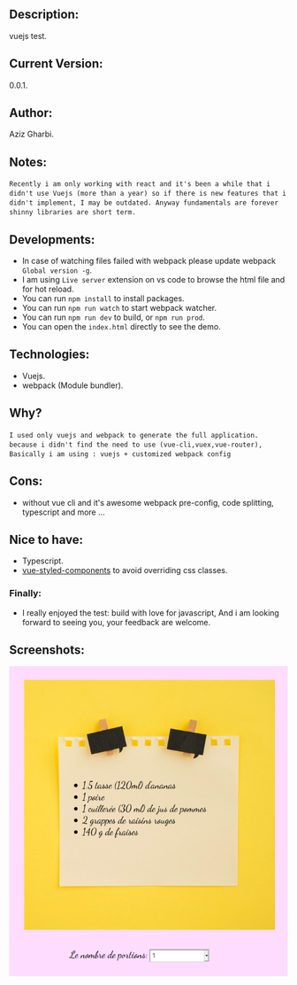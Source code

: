 ## Description:

vuejs test.

## Current Version:

0.0.1.

## Author:

Aziz Gharbi.

## Notes:

`Recently i am only working with react and it's been a while that i didn't use Vuejs (more than a year) so if there is new features that i didn't implement, I may be outdated. Anyway fundamentals are forever shinny libraries are short term.`

## Developments:

- In case of watching files failed with webpack please update webpack `Global version -g`.
- I am using `Live server` extension on vs code to browse the html file and for hot reload.
- You can run `npm install` to install packages.
- You can run `npm run watch` to start webpack watcher.
- You can run `npm run dev` to build, or `npm run prod`.
- You can open the `index.html` directly to see the demo.

## Technologies:

- Vuejs.
- webpack (Module bundler).

## Why?

`I used only vuejs and webpack to generate the full application. because i didn't find the need to use (vue-cli,vuex,vue-router), Basically i am using : vuejs + customized webpack config`

## Cons:

- without vue cli and it's awesome webpack pre-config, code splitting, typescript and more ...

## Nice to have:

- Typescript.
- [vue-styled-components](https://github.com/styled-components/vue-styled-components) to avoid overriding css classes.

### Finally:

- I really enjoyed the test: build with love for javascript, And i am looking forward to seeing you, your feedback are welcome.

## Screenshots:

![home](img/demo.png)
